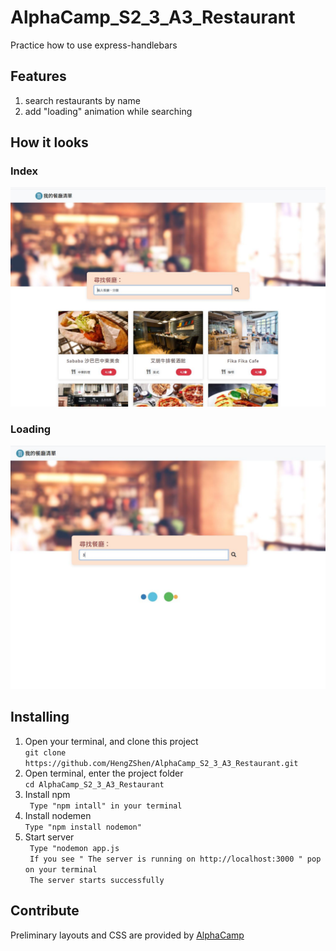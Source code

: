 # AlphaCamp_S2_3_A3_Restaurant
 Practice how to use express-handlebars
 
 
 ## Features
 1. search restaurants by name
 2. add "loading" animation while searching
 

 ## How it looks
 
 ### Index
 ![screenshot](/public/Img/IndexPage.JPG)
 ### Loading
 ![screenshot](/public/Img/Loading.JPG)

 ## Installing
 1. Open your terminal, and clone this project <br>
 `git clone https://github.com/HengZShen/AlphaCamp_S2_3_A3_Restaurant.git `
 2. Open terminal, enter the project folder  <br>
 `cd AlphaCamp_S2_3_A3_Restaurant`
 3. Install npm  <br>
 ` Type "npm intall" in your terminal`
 4. Install nodemen  <br>
 ` Type "npm install nodemon" `
 5. Start server  <br>
 ` Type "nodemon app.js`  <br>
  ` If you see " The server is running on http://localhost:3000 " pop on your terminal`  <br>
  ` The server starts successfully`

  ## Contribute
  Preliminary layouts and CSS are provided by [AlphaCamp](https://tw.alphacamp.co/)